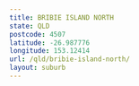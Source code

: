 ```yaml
---
title: BRIBIE ISLAND NORTH
state: QLD
postcode: 4507
latitude: -26.987776
longitude: 153.12414
url: /qld/bribie-island-north/
layout: suburb
---
```

